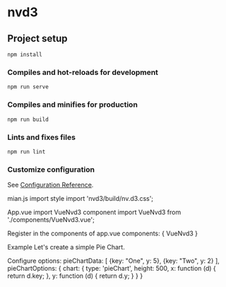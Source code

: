 # nvd3

## Project setup
```
npm install
```

### Compiles and hot-reloads for development
```
npm run serve
```

### Compiles and minifies for production
```
npm run build
```

### Lints and fixes files
```
npm run lint
```

### Customize configuration
See [Configuration Reference](https://cli.vuejs.org/config/).

mian.js import style
import 'nvd3/build/nv.d3.css';

App.vue import VueNvd3 component
import VueNvd3 from './components/VueNvd3.vue';

Register in the components of app.vue
components: {
    VueNvd3
  }
  
<VueNvd3 :options="pieChartOptions" :data="pieChartData"></VueNvd3>

Example
Let's create a simple Pie Chart.

Configure options:
pieChartData: [
    {key: "One", y: 5},
    {key: "Two", y: 2}
],
pieChartOptions: {
    chart: {
    type: 'pieChart',
    height: 500,
    x: function (d) {
        return d.key;
    },
    y: function (d) {
        return d.y;
    }
    }
}
